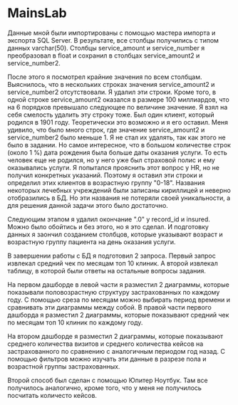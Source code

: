 # MainsLab
Данные мной были импортированы с помощью мастера импорта и экспорта SQL Server.
В результате, все столбцы получились с типом данных varchar(50).
Столбцы service_amount и service_number я преобразовал в float и сохранил в столбцах service_amount2 и service_number2.

После этого я посмотрел крайние значения по всем столбцам.
Выяснилось, что в нескольких строках значения service_amount2 и service_number2 отсутствовали. Я удалил эти строки.
Кроме того, в одной строке service_amount2 оказался в размере 100 миллиардов, что на 6 порядков превышало следующее по величине значение.
Я взял на себя смелость удалить эту строку тоже. Был один клиент, который родился в 1901 году. Теоретически это возможно и я его оставил.
Меня удивило, что было много строк, где значение service_amount2 и service_number2 было меньше 1. Я не стал их удалять, так как этого не было в задании.
Но самое интересное, что в большом количестве строк (около 1 %) дата рождения была больше даты оказания услуги. То есть человек еще не родился,
но у него уже был страховой полис и ему оказывались услуги. Я попытался прояснить этот вопрос у HR, но не получил конкретных указаний.
Поэтому я оставил эти строки и определил этих клиентов в возрастную группу "0-18".
Названия некоторых лечебных учреждений были записаны кириллицей и неверно отобразились в БД.
Но эти названия не потеряли своей уникальности, а для решения данной задачи этого было достаточно.

Следующим этапом я удалил окончание ".0" у record_id и insured. Можно было обойтись и без этого, но я это сделал.
И подготовку данных я заончил созданием столбцов, которые указывают возраст и возрастную группу пациента на день оказания услуги.

В завершении работы с БД я подготовил 2 запроса. Первый запрос извлекал средний чек по месяцам топ 10 клиник. А второй извлекал таблицу, 
в которой были ответы на остальные вопросы задания.

На первом дашборде в левой части я разместил 2 диаграммы, которые показывали половозрастную структуру застрахованных по каждому году. С помощью среза по месяцам 
можно выбирать период времени и сравнивать эти диаграммы между собой.
В правой части первого дашборда я разместил 2 диаграммы, которые показывают средний чек по месяцам топ 10 клиник по каждому году.

На втором дашборде я разместил 2 диаграммы, которые показывают среднего количества визитов и среднего количества кейсов на застрахованного
по сравнению с аналогичным периодом год назад.
С помощью фильтров можно изучать эти данные в разрезе пола и возрастной группы застрахованных.

Второй способ был сделан с помощью Юпитер Ноутбук. Там все получилось аналогично, кроме того, что у меня не получилось посчитать количесто кейсов.
